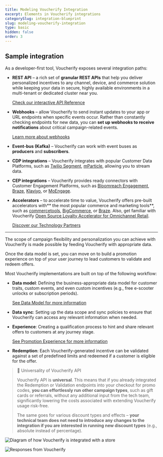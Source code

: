 ```yaml
---
title: Modeling Voucherify Integration
excerpt: Elements in Voucherify integrations
categorySlug: integration-blueprint
slug: modeling-voucherify-integration
type: basic
hidden: false
order: 3
---
```


## Sample integration

As a developer-first tool, Voucherify exposes several integration paths:

- **REST API** – a rich set of **granular REST APIs** that help you deliver personalized incentives to any channel, device, and commerce solution while keeping your data in secure, highly available environments in a multi-tenant or dedicated cluster near you.

    [Check our interactive API Reference](https://docs.voucherify.io/reference/introduction-1 "Voucherify interactive API reference") 

- **Webhooks** – allow Voucherify to send instant updates to your app or URL endpoints when specific events occur. Rather than constantly checking endpoints for new data, you can **set up webhooks to receive notifications** about critical campaign-related events. 
  
  [Learn more about webhooks](https://support.voucherify.io/article/68-webhooks-notifications "Webhooks notifications in Voucherify")

- **Event-bus (Kafka)** – Voucherify can work with event buses as **producers** and **subscribers**.

- **CDP integrations** – Voucherify integrates with popular Customer Data Platforms, such as [Twilio Segment](https://www.voucherify.io/integrations/segment "Make customer data easy to manage and a pleasure to use with Segment"), [mParticle](https://www.voucherify.io/integrations/mparticle "Use granular customer data to build better promotions"), allowing you to stream data.

- **CEP integrations** – Voucherify provides ready connectors with Customer Engagement Platforms, such as [Bloomreach Engagement](https://support.voucherify.io/article/613-bloomreach-engagement-integration "Bloomreach Engagement Integration with Voucherify"), [Braze](https://www.voucherify.io/integrations/braze "Omnichannel incentives to grow customer engagement"), [Klaviyo](https://www.voucherify.io/integrations/klaviyo "Maximize customer engagement"), or [MoEngage](https://www.voucherify.io/integrations/moengage "Engage customers with cross-channel promotions"). 

- **Accelerators** – to accelerate time to value, Voucherify offers pre-built accelerators with** the most popular commerce and marketing tools**, such as [commercetools](https://www.voucherify.io/integrations/commercetools "Next-gen promotions for modern commerce"), [BigCommerce](https://www.voucherify.io/integrations/bigcommerce "Supercharge your online store with personalized promotions"), or [Braze](https://www.voucherify.io/integrations/braze "Omnichannel incentives to grow customer engagement"). Also, get familiar with Voucherify [Open Source Loyalty Accelerator for Omnichannel Retail](https://www.voucherify.io/blog/open-source-loyalty-accelerator-for-omnichannel-retail "Open Source Loyalty Accelerator for Omnichannel Retail blog post").

    [Discover our Technology Partners](https://www.voucherify.io/integrations "Supercharge promotions with powerful Voucherify integrations")

---

The scope of campaign flexibility and personalization you can achieve with Voucherify is made possible by feeding Voucherify with appropriate data. 

Once the data model is set, you can move on to build a promotion experience on top of your user journey to lead customers to validate and redeem offers.

Most Voucherify implementations are built on top of the following workflow:

- **Data model**: Defining the business-appropriate data model for customer traits, custom events, and even custom incentives (e.g., free e-scooter unlocks or subscription periods).

    [See Data Model for more information](https://docs.voucherify.io/docs/data-model "Data model")

- **Data sync**: Setting up the data scope and sync policies to ensure that Voucherify can access any relevant information when needed. 

- **Experience**: Creating a qualification process to hint and share relevant offers to customers at any journey stage. 

    [See Promotion Experience for more information](#promotion-experience "Promotion experience")

- **Redemption**: Each Voucherify-generated incentive can be validated against a set of predefined limits and redeemed if a customer is eligible for the offer. 

> 📘 Universality of Voucherify API
> 
> Voucherify API is **universal**. This means that if you already integrated the Redemption or Validation endpoints into your checkout for promo codes, **you can effortlessly run other campaign types**, such as gift cards or referrals, without any additional input from the tech team, significantly lowering the costs associated with extending Voucherify usage risk-free.
>
> The same goes for various discount types and effects – **your technical team does not need to introduce any changes to the integration if you are interested in running new discount types** (e.g., absolute instead of percentage).

![Diagram of how Voucherify is integrated with a store](https://files.readme.io/2c7eff2-guides_integration_blueprint_modeling-voucherify-integration-01.png "How Voucherify is integrated with a store")

![Responses from Voucherify](https://files.readme.io/00967ba-guides_integration_blueprint_modeling-voucherify-integration-02.png "Responses from Voucherify")